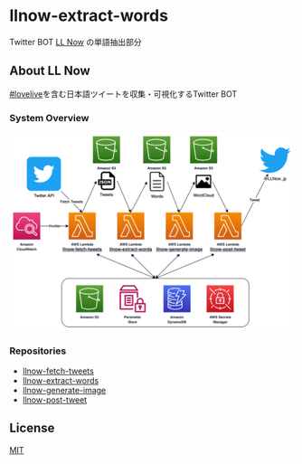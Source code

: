 # llnow-extract-words

Twitter BOT [LL Now](https://twitter.com/LLNow_jp) の単語抽出部分

## About LL Now

[#lovelive](https://twitter.com/hashtag/lovelive)を含む日本語ツイートを収集・可視化するTwitter BOT

### System Overview

![system_overview](https://github.com/llnow/llnow-fetch-tweets/blob/master/docs/img/system_overview.png "System overview of LL Now")

### Repositories
- [llnow-fetch-tweets](https://github.com/llnow/llnow-fetch-tweets)
- [llnow-extract-words](https://github.com/llnow/llnow-extract-words)
- [llnow-generate-image](https://github.com/llnow/llnow-generate-image)
- [llnow-post-tweet](https://github.com/llnow/llnow-post-tweet)

## License

[MIT](LICENSE)

